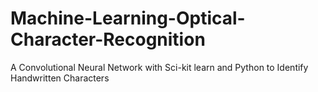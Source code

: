 # Machine-Learning-Optical-Character-Recognition
A Convolutional Neural Network with Sci-kit learn and Python to Identify Handwritten Characters
